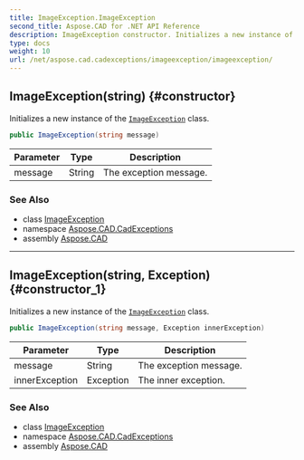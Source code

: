 ```yaml
---
title: ImageException.ImageException
second_title: Aspose.CAD for .NET API Reference
description: ImageException constructor. Initializes a new instance of the ImageException class
type: docs
weight: 10
url: /net/aspose.cad.cadexceptions/imageexception/imageexception/
---
```

## ImageException(string) {#constructor}

Initializes a new instance of the [`ImageException`](../) class.

```csharp
public ImageException(string message)
```

| Parameter | Type | Description |
| --- | --- | --- |
| message | String | The exception message. |

### See Also

* class [ImageException](../)
* namespace [Aspose.CAD.CadExceptions](../../imageexception/)
* assembly [Aspose.CAD](../../../)

---

## ImageException(string, Exception) {#constructor_1}

Initializes a new instance of the [`ImageException`](../) class.

```csharp
public ImageException(string message, Exception innerException)
```

| Parameter | Type | Description |
| --- | --- | --- |
| message | String | The exception message. |
| innerException | Exception | The inner exception. |

### See Also

* class [ImageException](../)
* namespace [Aspose.CAD.CadExceptions](../../imageexception/)
* assembly [Aspose.CAD](../../../)


